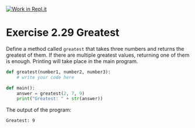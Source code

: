 [![Work in Repl.it](https://classroom.github.com/assets/work-in-replit-14baed9a392b3a25080506f3b7b6d57f295ec2978f6f33ec97e36a161684cbe9.svg)](https://classroom.github.com/online_ide?assignment_repo_id=4774619&assignment_repo_type=AssignmentRepo)
# Exercise 2.29 Greatest

Define a method called `greatest` that takes three numbers and returns the greatest of them. If there are multiple greatest values, returning one of them is enough. Printing will take place in the main program.

```python
def greatest(number1, number2, number3):
    # write your code here

def main():
    answer = greatest(2, 7, 9)
    print("Greatest: " + str(answer))
```

The output of the program:

```plaintext
Greatest: 9
```
